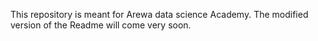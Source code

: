 This repository is meant for Arewa data science Academy.
The modified version of the Readme will come very soon.
